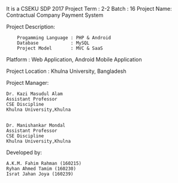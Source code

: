 It is a CSEKU SDP 2017 Project 
Term : 2-2 
Batch : 16
Project Name: Contractual Company Payment System

Project Description: 

		Progamming Language : PHP & Android
		Database 			: MySQL
		Project Model       : MVC & SaaS 

Platform : Web Application, Android Mobile Application

Project Location : Khulna University, Bangladesh

Project Manager:
	
	Dr. Kazi Masudul Alam
	Assistant Professor
	CSE Discipline
	Khulna University,Khulna

	
	Dr. Manishankar Mondal
	Assistant Professor
	CSE Discipline
	Khulna University,Khulna

   
  
Developed by:

	A.K.M. Fahim Rahman (160215)
	Ryhan Ahmed Tamim (160230)
	Israt Jahan Joya (160239)

	



